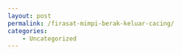 ```yaml
---
layout: post
permalink: /firasat-mimpi-berak-keluar-cacing/
categories:
    - Uncategorized
---
```


